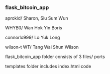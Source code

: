 ### flask_bitcoin_app
aprokid/ Sharon, Siu Sum Wun


WHYB0/ Wan Hok Yin Boris


connorlo999/ Lo Yuk Long


wilson-t WT/ Tang Wai Shun Wilson


flask_bitcoin_app folder consists of 3 files/ ports


templates folder includes index.html code
